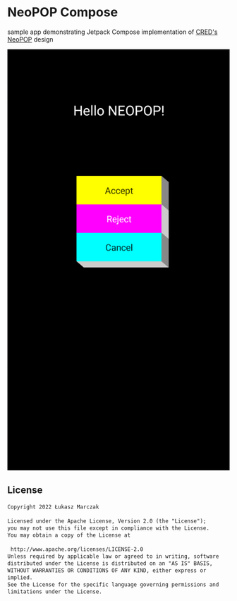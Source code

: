 # NeoPOP Compose

sample app demonstrating Jetpack Compose implementation of [CRED's NeoPOP](https://cred.club/neopop) design

![Preview](https://github.com/Marchuck/NeoPOP-Compose/blob/master/screenshots/preview.png "Preview")

## License

```  
Copyright 2022 Łukasz Marczak 
  
Licensed under the Apache License, Version 2.0 (the "License");  
you may not use this file except in compliance with the License.  
You may obtain a copy of the License at  
  
 http://www.apache.org/licenses/LICENSE-2.0  
Unless required by applicable law or agreed to in writing, software  
distributed under the License is distributed on an "AS IS" BASIS,  
WITHOUT WARRANTIES OR CONDITIONS OF ANY KIND, either express or implied.  
See the License for the specific language governing permissions and  
limitations under the License.  
```